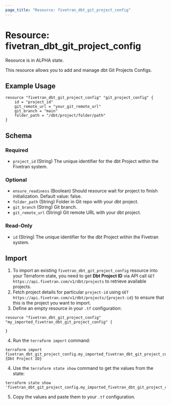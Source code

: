 ```yaml
---
page_title: "Resource: fivetran_dbt_git_project_config"
---
```


# Resource: fivetran_dbt_git_project_config

Resource is in ALPHA state.

This resource allows you to add and manage dbt Git Projects Configs. 

## Example Usage

```hcl
resource "fivetran_dbt_git_project_config" "git_project_config" {
    id = "project_id"
    git_remote_url = "your_git_remote_url"
    git_branch = "main"
    folder_path = "/dbt/project/folder/path"
}
```

<!-- schema generated by tfplugindocs -->
## Schema

### Required

- `project_id` (String) The unique identifier for the dbt Project within the Fivetran system.

### Optional

- `ensure_readiness` (Boolean) Should resource wait for project to finish initialization. Default value: false.
- `folder_path` (String) Folder in Git repo with your dbt project.
- `git_branch` (String) Git branch.
- `git_remote_url` (String) Git remote URL with your dbt project.

### Read-Only

- `id` (String) The unique identifier for the dbt Project within the Fivetran system.

## Import

1. To import an existing `fivetran_dbt_git_project_config` resource into your Terraform state, you need to get **Dbt Project ID** via API call `GET https://api.fivetran.com/v1/dbt/projects` to retrieve available projects.
2. Fetch project details for particular `project-id` using `GET https://api.fivetran.com/v1/dbt/projects/{project-id}` to ensure that this is the project you want to import.
3. Define an empty resource in your `.tf` configuration:

```hcl
resource "fivetran_dbt_git_project_config" "my_imported_fivetran_dbt_git_project_config" {

}
```

4. Run the `terraform import` command:

```
terraform import fivetran_dbt_git_project_config.my_imported_fivetran_dbt_git_project_config {Dbt Project ID}
```

4. Use the `terraform state show` command to get the values from the state:

```
terraform state show 'fivetran_dbt_git_project_config.my_imported_fivetran_dbt_git_project_config'
```

5. Copy the values and paste them to your `.tf` configuration.